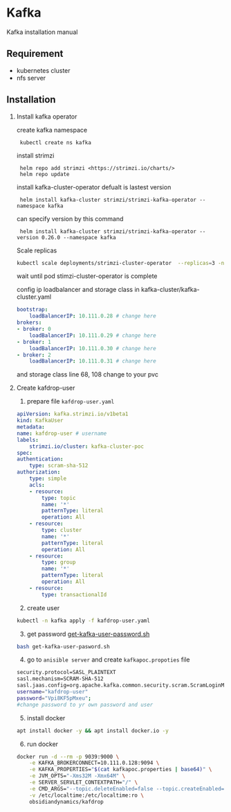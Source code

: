 # Kafka

Kafka installation manual

## Requirement

- kubernetes cluster
- nfs server

## Installation

1. Install kafka operator

    create kafka namespace

        kubectl create ns kafka

    install strimzi

        helm repo add strimzi <https://strimzi.io/charts/>
        helm repo update

    install kafka-cluster-operator defualt is lastest version

        helm install kafka-cluster strimzi/strimzi-kafka-operator --namespace kafka

    can specify version by this command

        helm install kafka-cluster strimzi/strimzi-kafka-operator --version 0.26.0 --namespace kafka

    Scale replicas

    ```bash
    kubectl scale deployments/strimzi-cluster-operator  --replicas=3 -n kafka
    ```

    wait until pod stimzi-cluster-operator is complete

    config ip loadbalancer and storage class in kafka-cluster/kafka-cluster.yaml

    ```yaml
    bootstrap:
        loadBalancerIP: 10.111.0.28 # change here
    brokers:
    - broker: 0
        loadBalancerIP: 10.111.0.29 # change here
    - broker: 1
        loadBalancerIP: 10.111.0.30 # change here
    - broker: 2
        loadBalancerIP: 10.111.0.31 # change here
    ```

    and storage class line 68, 108 change to your pvc

2. Create kafdrop-user

    1. prepare file `kafdrop-user.yaml`

    ```yaml
    apiVersion: kafka.strimzi.io/v1beta1
    kind: KafkaUser
    metadata:
    name: kafdrop-user # username
    labels:
        strimzi.io/cluster: kafka-cluster-poc
    spec:
    authentication:
        type: scram-sha-512
    authorization:
        type: simple
        acls:
        - resource:
            type: topic
            name: '*'
            patternType: literal
            operation: All
        - resource:
            type: cluster
            name: '*'
            patternType: literal
            operation: All
        - resource:
            type: group
            name: '*'
            patternType: literal
            operation: All
        - resource:
            type: transactionalId
    ```

    2. create user

    ```Bash
    kubectl -n kafka apply -f kafdrop-user.yaml
    ```

    3. get password [get-kafka-user-password.sh](get-kafka-user-pasword.sh)

    ```Bash
    bash get-kafka-user-pasword.sh
    ```

    4. go to `anisible server` and create `kafkapoc.propoties` file

    ```Bash
    security.protocol=SASL_PLAINTEXT
    sasl.mechanism=SCRAM-SHA-512 
    sasl.jaas.config=org.apache.kafka.common.security.scram.ScramLoginModule required 
    username="kafdrop-user"
    password="Vpi8KF5pMxeu"; 
    #change password to yr own password and user
    ```

    5. install docker

    ```Bash
    apt install docker -y && apt install docker.io -y
    ```

    6. run docker

    ```Bash
    docker run -d --rm -p 9039:9000 \
        -e KAFKA_BROKERCONNECT=10.111.0.128:9094 \
        -e KAFKA_PROPERTIES="$(cat kafkapoc.properties | base64)" \
        -e JVM_OPTS="-Xms32M -Xmx64M" \
        -e SERVER_SERVLET_CONTEXTPATH="/" \
        -e CMD_ARGS="--topic.deleteEnabled=false --topic.createEnabled=false" \
        -v /etc/localtime:/etc/localtime:ro \
        obsidiandynamics/kafdrop
    ```
